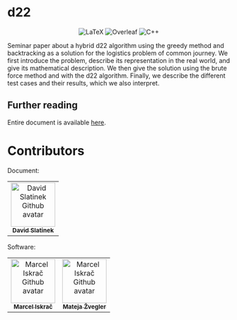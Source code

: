 # d22

<div align="center">
  <img alt="LaTeX" src="https://img.shields.io/badge/latex-%23008080.svg?style=for-the-badge&logo=latex&logoColor=white"/>
  <img alt="Overleaf" src="https://img.shields.io/badge/Overleaf-47A141?style=for-the-badge&logo=Overleaf&logoColor=white"/>
  <img alt="C++" src="https://img.shields.io/badge/C%2B%2B-00599C?style=for-the-badge&logo=c%2B%2B&logoColor=white"/>
</div>

Seminar paper about a hybrid d22 algorithm using the greedy method and backtracking as a solution for the logistics problem of common journey. We first introduce the problem, describe its representation in the real world, and give its mathematical description. We then give the solution using the brute force method and with the d22 algorithm. Finally, we describe the different test cases and their results, which we also interpret.

## Further reading

Entire document is available [here](/documents/document.pdf).

# Contributors

Document:

<table>
    <tbody>
        <tr>
            <td align="center">
                <a href="https://github.com/david-slatinek">
                    <img src="https://avatars.githubusercontent.com/u/79467409?v=4" width="100px;" alt="David Slatinek Github avatar"/>
                    <br/>
                    <sub><b>David Slatinek</b></sub>
                </a>
            </td>
        </tr>
    </tbody>
</table>

Software:

<table>
    <tbody>
        <tr>
            <td align="center">
                <a href="https://github.com/iskraM">
                    <img src="https://avatars.githubusercontent.com/u/40259973?v=4" width="100px;" alt="Marcel Iskrač Github avatar"/>
                    <br/>
                    <sub><b>Marcel Iskrač</b></sub>
                </a>
            </td>
            <td align="center">
                <a href="https://github.com/matejaz">
                    <img src="https://avatars.githubusercontent.com/u/24374449?v=4" width="100px;" alt="Marcel Iskrač Github avatar"/>
                    <br/>
                    <sub><b>Mateja Žvegler</b></sub>
                </a>
            </td>
        </tr>
    </tbody>
</table>
